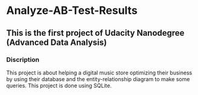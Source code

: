 # Analyze-AB-Test-Results

## This is the first project of Udacity Nanodegree (Advanced Data Analysis)

### Discription
This project is about helping a digital music store optimizing their business by using their database and the entity-relationship diagram to make some queries. This project is done using SQLite.
